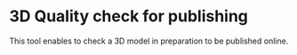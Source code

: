 # 3D Quality check for publishing
This tool enables to check a 3D model in preparation to be published online.

